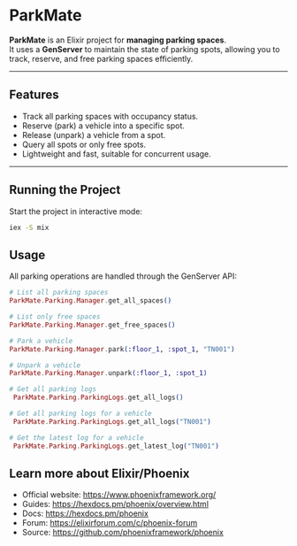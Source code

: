 # ParkMate

**ParkMate** is an Elixir project for **managing parking spaces**.  
It uses a **GenServer** to maintain the state of parking spots, allowing you to track, reserve, and free parking spaces efficiently.

---

## Features

- Track all parking spaces with occupancy status.  
- Reserve (park) a vehicle into a specific spot.  
- Release (unpark) a vehicle from a spot.  
- Query all spots or only free spots.  
- Lightweight and fast, suitable for concurrent usage.

---

## Running the Project

Start the project in interactive mode:
```bash
iex -S mix
```

## Usage

All parking operations are handled through the GenServer API:
```elixir
# List all parking spaces
ParkMate.Parking.Manager.get_all_spaces()

# List only free spaces
ParkMate.Parking.Manager.get_free_spaces()

# Park a vehicle
ParkMate.Parking.Manager.park(:floor_1, :spot_1, "TN001")

# Unpark a vehicle
ParkMate.Parking.Manager.unpark(:floor_1, :spot_1)

# Get all parking logs
 ParkMate.Parking.ParkingLogs.get_all_logs()

# Get all parking logs for a vehicle
 ParkMate.Parking.ParkingLogs.get_all_logs("TN001")

# Get the latest log for a vehicle
 ParkMate.Parking.ParkingLogs.get_latest_log("TN001")
```

## Learn more about Elixir/Phoenix

  * Official website: https://www.phoenixframework.org/
  * Guides: https://hexdocs.pm/phoenix/overview.html
  * Docs: https://hexdocs.pm/phoenix
  * Forum: https://elixirforum.com/c/phoenix-forum
  * Source: https://github.com/phoenixframework/phoenix
